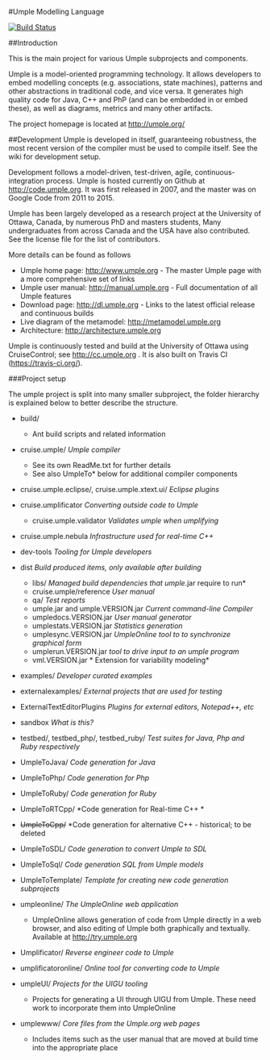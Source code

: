 #Umple Modelling Language

[![Build Status](https://travis-ci.org/umple/umple.svg?branch=master)](https://travis-ci.org/umple/umple)

##Introduction

This is the main project for various Umple subprojects and components.

Umple is a model-oriented programming technology. It allows developers to embed modelling concepts (e.g. associations, state machines), patterns and other abstractions in traditional code, and vice versa. It generates high quality code for Java, C++ and PhP (and can be embedded in or embed these), as well as diagrams, metrics and many other artifacts.

The project homepage is located at http://umple.org/

##Development
Umple is developed in itself, guaranteeing robustness, the most recent version of the compiler must be used to compile itself. See the wiki for development setup.

Development follows a model-driven, test-driven, agile, continuous-integration process. Umple is hosted currently on Github at http://code.umple.org. It was first released in 2007, and the master was on Google Code from 2011 to 2015.

Umple has been largely developed as a research project at the University of Ottawa, Canada, by numerous PhD and masters students, Many undergraduates from across Canada and the USA have also contributed. See the license file for the list of contributors.

More details can be found as follows

  * Umple home page: http://www.umple.org  - The master Umple page with a more comprehensive set of links
  * Umple user manual: http://manual.umple.org  - Full documentation of all Umple features
  * Download page: http://dl.umple.org    - Links to the latest official release and continuous builds
  * Live diagram of the metamodel: http://metamodel.umple.org
  * Architecture: http://architecture.umple.org

Umple is continuously tested and build at the University of Ottawa using CruiseControl; see http://cc.umple.org . It is also built on Travis CI (https://travis-ci.org/).
 
###Project setup

The umple project is split into many smaller subproject, the folder hierarchy is explained below to better describe the structure.

* build/
  * Ant build scripts and related information

* cruise.umple/ *Umple compiler*
  * See its own ReadMe.txt for further details
  * See also UmpleTo* below for additional compiler components
       
* cruise.umple.eclipse/, cruise.umple.xtext.ui/ *Eclipse plugins*

* cruise.umplificator *Converting outside code to Umple*
  * cruise.umple.validator *Validates umple when umplifying*

* cruise.umple.nebula *Infrastructure used for real-time C++*

* dev-tools *Tooling for Umple developers*
       
* dist *Build produced items, only available after building*
  * libs/ *Managed build dependencies that umple*.jar require to run* 
  * cruise.umple/reference *User manual* 
  * qa/ *Test reports* 
  * umple.jar and umple.VERSION.jar  *Current command-line Compiler* 
  * umpledocs.VERSION.jar *User manual generator*
  * umplestats.VERSION.jar *Statistics generation*
  * umplesync.VERSION.jar *UmpleOnline tool to to synchronize graphical form*
  * umplerun.VERSION.jar *tool to drive input to an umple program*
  * vml.VERSION.jar * Extension for variability modeling*

* examples/ *Developer curated examples*
* externalexamples/ *External projects that are used for testing*

* ExternalTextEditorPlugins *Plugins for external editors, Notepad++, etc*

* sandbox *What is this?*

* testbed/, testbed_php/, testbed_ruby/ *Test suites for Java, Php and Ruby respectively*
* UmpleToJava/ *Code generation for Java*
* UmpleToPhp/ *Code generation for Php*
* UmpleToRuby/ *Code generation for Ruby*
* UmpleToRTCpp/ *Code generation for Real-time C++ *
* ~~UmpleToCpp/~~ *Code generation for alternative C++ - historical; to be deleted
* UmpleToSDL/ *Code generation to convert Umple to SDL*
* UmpleToSql/ *Code generation SQL from Umple models*
* UmpleToTemplate/ *Template for creating new code generation subprojects*

* umpleonline/ *The UmpleOnline web application*
  * UmpleOnline allows generation of code from Umple directly in a web browser, and also editing of Umple both graphically and textually. Available at http://try.umple.org

 
* Umplificator/ *Reverse engineer code to Umple*
* umplificatoronline/ *Online tool for converting code to Umple*

* umpleUI/ *Projects for the UIGU tooling*
  * Projects for generating a UI through UIGU from Umple. These need work to incorporate them into UmpleOnline
        
* umplewww/ *Core files from the Umple.org web pages*
  * Includes items such as the user manual that are moved at build time into the appropriate place
